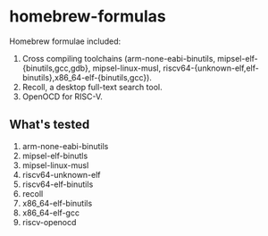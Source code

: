 homebrew-formulas
==================================

Homebrew formulae included:

  1. Cross compiling toolchains (arm-none-eabi-binutils, mipsel-elf-{binutils,gcc,gdb}, mipsel-linux-musl, riscv64-{unknown-elf,elf-binutils},x86_64-elf-{binutils,gcc}).
  2. Recoll, a desktop full-text search tool.
  3. OpenOCD for RISC-V.

## What's tested

1. arm-none-eabi-binutils
2. mipsel-elf-binutls
3. mipsel-linux-musl
4. riscv64-unknown-elf
5. riscv64-elf-binutils
6. recoll
7. x86_64-elf-binutils
8. x86_64-elf-gcc
9. riscv-openocd
